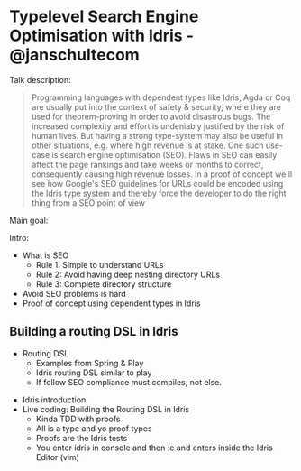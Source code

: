 # Typelevel Search Engine Optimisation with Idris - @janschultecom

Talk description:
> Programming languages with dependent types like Idris, Agda or Coq are usually put into the context of safety & security, where they are used for theorem-proving in order to avoid disastrous bugs. The increased complexity and effort is undeniably justified by the risk of human lives. But having a strong type-system may also be useful in other situations, e.g. where high revenue is at stake. One such use-case is search engine optimisation (SEO). Flaws in SEO can easily affect the page rankings and take weeks or months to correct, consequently causing high revenue losses. In a proof of concept we'll see how Google's SEO guidelines for URLs could be encoded using the Idris type system and thereby force the developer to do the right thing from a SEO point of view

Main goal:
> 

Intro:
  * What is SEO
    * Rule 1: Simple to understand URLs
    * Rule 2: Avoid having deep nesting directory URLs
    * Rule 3: Complete directory structure
  * Avoid SEO problems is hard
  * Proof of concept using dependent types in Idris
  

## Building a routing DSL in Idris

  * Routing DSL
    * Examples from Spring & Play
    * Idris routing DSL similar to play
    * If follow SEO compliance must compiles, not else.
    
- Idris introduction
- Live coding: Building the Routing DSL in Idris
  * Kinda TDD with proofs
  * All is a type and yo proof types
  * Proofs are the Idris tests
  * You enter idris in console and then :e and enters inside the Idris Editor (vim)

